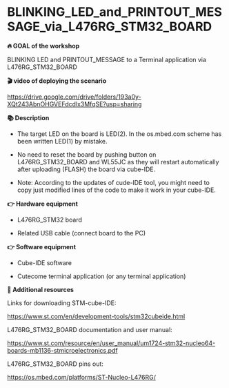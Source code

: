 # BLINKING_LED_and_PRINTOUT_MESSAGE_via_L476RG_STM32_BOARD

<b>🔥 GOAL of the workshop</b>

BLINKING LED and PRINTOUT_MESSAGE to a Terminal application via L476RG_STM32_BOARD

<b>🎬 video of deploying the scenario</b>

https://drive.google.com/drive/folders/193a0y-XQt243AbnOHGVEFdcdlx3MfqSE?usp=sharing

<b>📚 Description</b>

- The target LED on the board is LED(2).  In the os.mbed.com scheme has been written LED(1) by mistake.

- No need to reset the board by pushing button on L476RG_STM32_BOARD and WL55JC as they will restart automatically after uploading (FLASH) the board via cube-IDE.

- Note: According to the updates of cude-IDE tool, you might need to copy just modified lines of the code to make it work in your cube-IDE.

<b>👉 Hardware equipment</b>

- L476RG_STM32 board

- Related USB cable (connect board to the PC)

<b>👉 Software equipment</b>

- Cube-IDE software

- Cutecome terminal application (or any terminal application)


<b>👋 Additional resources</b>

Links for downloading STM-cube-IDE:

https://www.st.com/en/development-tools/stm32cubeide.html

L476RG_STM32_BOARD documentation and user manual:

https://www.st.com/resource/en/user_manual/um1724-stm32-nucleo64-boards-mb1136-stmicroelectronics.pdf

L476RG_STM32_BOARD pins out:

https://os.mbed.com/platforms/ST-Nucleo-L476RG/
